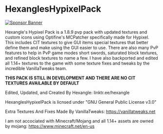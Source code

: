 # HexanglesHypixelPack

[![Sponsor Banner](https://scalacube.com/images/banners/modpack.jpg)](https://scalacube.com/p/_hosting_server_minecraft/2647495)

Hexangle's Hypixel Pack is a 1.8.9 pvp pack with updated textures and custom icons using Optifine's MCPatcher specifically made for Hypixel. This includes CIT textures to give GUI items special textures that better define them and make using the GUI easier to use. There are also many PvP features to help in PvP game modes short swords, saturated block textures, and refined block textures to name a few. I have also backported and edited all 1.14+ textures to the game with some texture fixes and tweaks by the incredible VanillaTweaks team.

**THIS PACK IS STILL IN DEVELOPMENT AND THERE ARE NO CIT TEXTURES AVAILABLE BY DEFAULT**

Edited, Updated, and Created By Hexangle: linktr.ee/hexangle

HexanglesHypixelPack is licnsed under "GNU General Public License v3.0"

Extra Textures And Fixes Made By VanillaTweaks: https://vanillatweaks.net

I am not accociated with Minecraft/Mojang and all 1.14+ assets are owned by mojang: https://www.minecraft.net/en-us
